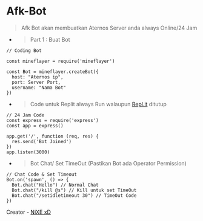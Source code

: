 # Afk-Bot
> Afk Bot akan membuatkan Aternos Server anda always Online/24 Jam
* > Part 1 : Buat Bot
```
// Coding Bot

const mineflayer = require('mineflayer')

const Bot = mineflayer.createBot({
  host: "Aternos ip",
  port: Server Port,
  username: "Nama Bot"
})
```
* > Code untuk Replit always Run walaupun [Repl.it](https://replit.com) ditutup

```
// 24 Jam Code
const express = require('express')
const app = express()

app.get('/', function (req, res) {
  res.send('Bot Joined')
})
app.listen(3000)
```

* > Bot Chat/ Set TimeOut (Pastikan Bot ada Operator Permission)
```
// Chat Code & Set Timeout
Bot.on('spawn', () => {
  Bot.chat("Hello") // Normal Chat
  Bot.chat("/kill @s") // Kill untuk set TimeOut
  Bot.chat("/setidletimeout 30") // TimeOut Code
})
```
Creator - [NiXE xD](https://www.youtube.com/channel/UCK9F2ptByYjY4UOqMn4UXNQ?sub_confirmation=1)
